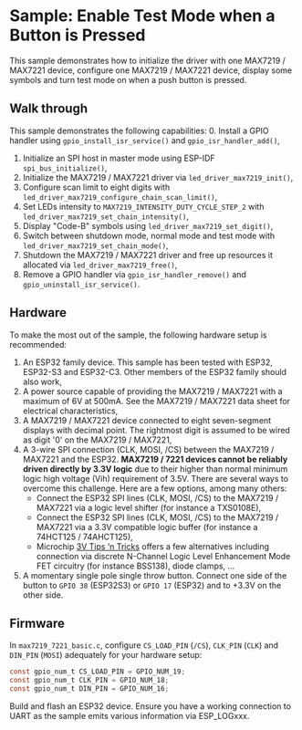 # Sample: Enable Test Mode when a Button is Pressed

This sample demonstrates how to initialize the driver with one MAX7219 / MAX7221 device, configure one MAX7219 / MAX7221 device, display some symbols and turn test mode on when a push button is pressed.

## Walk through
This sample demonstrates the following capabilities:
0. Install a GPIO handler using `gpio_install_isr_service()` and `gpio_isr_handler_add()`,
1. Initialize an SPI host in master mode using ESP-IDF `spi_bus_initialize()`,
2. Initialize the MAX7219 / MAX7221 driver via `led_driver_max7219_init()`,
3. Configure scan limit to eight digits with `led_driver_max7219_configure_chain_scan_limit()`,
4. Set LEDs intensity to `MAX7219_INTENSITY_DUTY_CYCLE_STEP_2` with `led_driver_max7219_set_chain_intensity()`,
5. Display "Code-B" symbols using `led_driver_max7219_set_digit()`,
6. Switch between shutdown mode, normal mode and test mode with `led_driver_max7219_set_chain_mode()`,
7. Shutdown the MAX7219 / MAX7221 driver and free up resources it allocated via `led_driver_max7219_free()`,
8. Remove a GPIO handler via `gpio_isr_handler_remove()` and `gpio_uninstall_isr_service()`.

## Hardware
To make the most out of the sample, the following hardware setup is recommended:

1. An ESP32 family device. This sample has been tested with ESP32, ESP32-S3 and ESP32-C3. Other members of the ESP32 family should also work,
2. A power source capable of providing the MAX7219 / MAX7221 with a maximum of 6V at 500mA. See the MAX7219 / MAX7221 data sheet for electrical characteristics,
3. A MAX7219 / MAX7221 device connected to eight seven-segment displays with decimal point. The rightmost digit is assumed to be wired as digit '0' on the MAX7219 / MAX7221,
4. A 3-wire SPI connection (CLK, MOSI, /CS) between the MAX7219 / MAX7221 and the ESP32. **MAX7219 / 7221 devices cannot be reliably driven directly by 3.3V logic** due to their higher than normal minimum logic high voltage (Vih) requirement of 3.5V. There are several ways to overcome this challenge. Here are a few options, among many others:
    * Connect the ESP32 SPI lines (CLK, MOSI, /CS) to the MAX7219 / MAX7221 via a logic level shifter (for instance a TXS0108E),
    * Connect the ESP32 SPI lines (CLK, MOSI, /CS) to the MAX7219 / MAX7221 via a 3.3V compatible logic buffer (for instance a 74HCT125 / 74AHCT125),
    * Microchip [3V Tips ‘n Tricks](https://ww1.microchip.com/downloads/en/DeviceDoc/41285A.pdf) offers a few alternatives including connection via discrete N-Channel Logic Level Enhancement Mode FET circuitry (for instance BSS138), diode clamps, ...
5. A momentary single pole single throw button. Connect one side of the button to `GPIO 38` (ESP32S3) or `GPIO 17` (ESP32) and to +3.3V on the other side.

## Firmware
In `max7219_7221_basic.c`, configure `CS_LOAD_PIN` (`/CS`), `CLK_PIN` (`CLK`) and `DIN_PIN` (`MOSI`) adequately for your hardware setup:
```c
const gpio_num_t CS_LOAD_PIN = GPIO_NUM_19;
const gpio_num_t CLK_PIN = GPIO_NUM_18;
const gpio_num_t DIN_PIN = GPIO_NUM_16;
```

Build and flash an ESP32 device. Ensure you have a working connection to UART as the sample emits various information via ESP_LOGxxx.